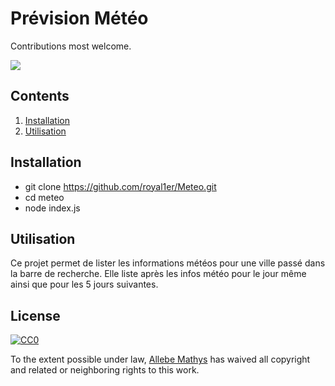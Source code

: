 # Prévision Météo 

Contributions most welcome.

![](https://media.giphy.com/media/l0HlCcGHVET4Gpb7a/giphy.gif)

## Contents

1. [Installation](#installation)
2. [Utilisation](#utilisation)

## Installation
* git clone https://github.com/royal1er/Meteo.git
* cd meteo
* node index.js

## Utilisation

Ce projet permet de lister les informations météos pour une ville passé dans la barre de recherche. Elle liste après les infos météo pour le jour même ainsi que pour les 5 jours suivantes.

## License

[![CC0](http://i.creativecommons.org/p/zero/1.0/88x31.png)](http://creativecommons.org/publicdomain/zero/1.0/)

To the extent possible under law, [Allebe Mathys](https://florianallebe6.wixsite.com/website) has waived all copyright and related or neighboring rights to this work.
